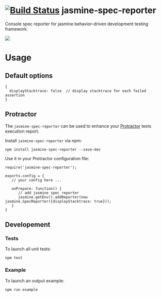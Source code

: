 [![Build Status](https://travis-ci.org/bcaudan/jasmine-spec-reporter.svg?branch=master)](https://travis-ci.org/bcaudan/jasmine-spec-reporter)
jasmine-spec-reporter
=====================

Console spec reporter for jasmine behavior-driven development testing framework.

![](https://raw.github.com/bcaudan/jasmine-spec-reporter/master/screenshot.png)

# Usage

## Default options

    {
      displayStacktrace: false  // display stacktrace for each failed assertion
    }

## Protractor
The `jasmine-spec-reporter` can be used to enhance your [Protractor](https://github.com/angular/protractor) tests execution report.

Install `jasmine-spec-reporter` via npm:

    npm install jasmine-spec-reporter --save-dev

Use it in your Protractor configuration file:

    require('jasmine-spec-reporter');

    exports.config = {
       // your config here ...

       onPrepare: function() {
          // add jasmine spec reporter
          jasmine.getEnv().addReporter(new jasmine.SpecReporter({displayStacktrace: true}));
       }
    }

## Developement

### Tests
To launch all unit tests:

    npm test

### Example
To launch an output example:

    npm run example
